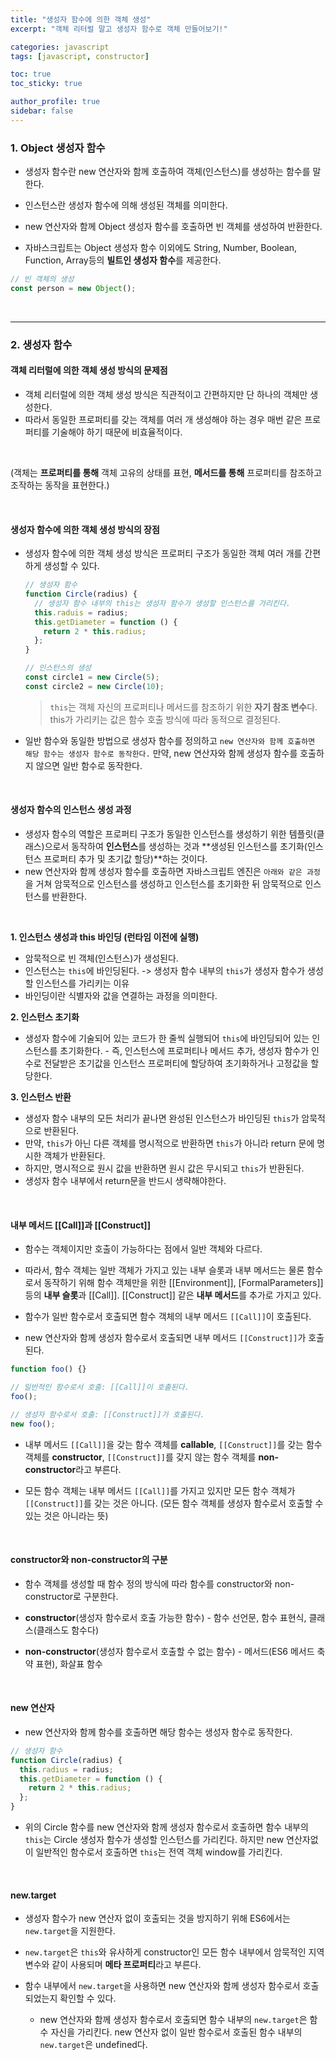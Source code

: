 ```yaml
---
title: "생성자 함수에 의한 객체 생성"
excerpt: "객체 리터럴 말고 생성자 함수로 객체 만들어보기!"

categories: javascript
tags: [javascript, constructor]

toc: true
toc_sticky: true

author_profile: true
sidebar: false
---
```


### 1. Object 생성자 함수

- 생성자 함수란 new 연산자와 함께 호출하여 객체(인스턴스)를 생성하는 함수를 말한다.

- 인스턴스란 생성자 함수에 의해 생성된 객체를 의미한다.

- new 연산자와 함께 Object 생성자 함수를 호출하면 빈 객체를 생성하여 반환한다.

- 자바스크립트는 Object 생성자 함수 이외에도 String, Number, Boolean, Function, Array등의 **빌트인 생성자 함수**를 제공한다.

```javascript
// 빈 객체의 생성
const person = new Object();
```

<br>

---

### 2. 생성자 함수

#### 객체 리터럴에 의한 객체 생성 방식의 문제점

- 객체 리터럴에 의한 객체 생성 방식은 직관적이고 간편하지만 단 하나의 객체만 생성한다.
- 따라서 동일한 프로퍼티를 갖는 객체를 여러 개 생성해야 하는 경우 매번 같은 프로퍼티를 기술해야 하기 때문에 비효율적이다.

<br>

(객체는 **프로퍼티를 통해** 객체 고유의 상태를 표현, **메서드를 통해** 프로퍼티를 참조하고 조작하는 동작을 표현한다.)

<br>

#### 생성자 함수에 의한 객체 생성 방식의 장점

- 생성자 함수에 의한 객체 생성 방식은 프로퍼티 구조가 동일한 객체 여러 개를 간편하게 생성할 수 있다.

  ```javascript
  // 생성자 함수
  function Circle(radius) {
    // 생성자 함수 내부의 this는 생성자 함수가 생성할 인스턴스를 가리킨다.
    this.raduis = radius;
    this.getDiameter = function () {
      return 2 * this.radius;
    };
  }

  // 인스턴스의 생성
  const circle1 = new Circle(5);
  const circle2 = new Circle(10);
  ```

  > `this`는 객체 자신의 프로퍼티나 메서드를 참조하기 위한 **자기 참조 변수**다. this가 가리키는 값은 함수 호출 방식에 따라 동적으로 결정된다.

- 일반 함수와 동일한 방법으로 생성자 함수를 정의하고 `new 연산자와 함께 호출하면 해당 함수는 생성자 함수로 동작한다.` 만약, new 연산자와 함께 생성자 함수를 호출하지 않으면 일반 함수로 동작한다.

<br>

#### 생성자 함수의 인스턴스 생성 과정

- 생성자 함수의 역할은 프로퍼티 구조가 동일한 인스턴스를 생성하기 위한 템플릿(클래스)으로서 동작하여 **인스턴스**를 생성하는 것과 **생성된 인스턴스를 초기화(인스턴스 프로퍼티 추가 및 초기값 할당)**하는 것이다.
- new 연산자와 함께 생성자 함수를 호출하면 자바스크립트 엔진은 `아래와 같은 과정`을 거쳐 암묵적으로 인스턴스를 생성하고 인스턴스를 초기화한 뒤 암묵적으로 인스턴스를 반환한다.

<br>

**1. 인스턴스 생성과 this 바인딩 (런타임 이전에 실행)**

- 암묵적으로 빈 객체(인스턴스)가 생성된다.
- 인스턴스는 `this`에 바인딩된다. -> 생성자 함수 내부의 `this`가 생성자 함수가 생성할 인스턴스를 가리키는 이유
- 바인딩이란 식별자와 값을 연결하는 과정을 의미한다. <br>

**2. 인스턴스 초기화**

- 생성자 함수에 기술되어 있는 코드가 한 줄씩 실행되어 `this`에 바인딩되어 있는 인스턴스를 초기화한다. - 즉, 인스턴스에 프로퍼티나 메서드 추가, 생성자 함수가 인수로 전달받은 초기값을 인스턴스 프로퍼티에 할당하여 초기화하거나 고정값을 할당한다. <br>

**3. 인스턴스 반환**

- 생성자 함수 내부의 모든 처리가 끝나면 완성된 인스턴스가 바인딩된 `this`가 암묵적으로 반환된다.
- 만약, `this`가 아닌 다른 객체를 명시적으로 반환하면 `this`가 아니라 return 문에 명시한 객체가 반환된다.
- 하지만, 명시적으로 원시 값을 반환하면 원시 값은 무시되고 `this`가 반환된다.
- 생성자 함수 내부에서 return문을 반드시 생략해야한다.

<br>

#### 내부 메서드 [[Call]]과 [[Construct]]

- 함수는 객체이지만 호출이 가능하다는 점에서 일반 객체와 다르다.

- 따라서, 함수 객체는 일반 객체가 가지고 있는 내부 슬롯과 내부 메서드는 물론 함수로서 동작하기 위해 함수 객체만을 위한 [[Environment]], [FormalParameters]]등의 **내부 슬롯**과 [[Call]]. [[Construct]] 같은 **내부 메서드**를 추가로 가지고 있다.

- 함수가 일반 함수로서 호출되면 함수 객체의 내부 메서드 `[[Call]]`이 호출된다.

- new 연산자와 함께 생성자 함수로서 호출되면 내부 메서드 `[[Construct]]`가 호출된다.

```javascript
function foo() {}

// 일반적인 함수로서 호출: [[Call]]이 호출된다.
foo();

// 생성자 함수로서 호출: [[Construct]]가 호출된다.
new foo();
```

- 내부 메서드 `[[Call]]`을 갖는 함수 객체를 **callable**, `[[Construct]]`를 갖는 함수 객체를 **constructor**, `[[Construct]]`를 갖지 않는 함수 객체를 **non-constructor**라고 부른다.

- 모든 함수 객체는 내부 메서드 `[[Call]]`를 가지고 있지만 모든 함수 객체가 `[[Construct]]`를 갖는 것은 아니다. (모든 함수 객체를 생성자 함수로서 호출할 수 있는 것은 아니라는 뜻)

<br>

#### constructor와 non-constructor의 구분

- 함수 객체를 생성할 때 함수 정의 방식에 따라 함수를 constructor와 non-constructor로 구분한다.

- **constructor**(생성자 함수로서 호출 가능한 함수) - 함수 선언문, 함수 표현식, 클래스(클래스도 함수다)

- **non-constructor**(생성자 함수로서 호출할 수 없는 함수) - 메서드(ES6 메서드 축약 표현), 화살표 함수

<br>

#### new 연산자

- new 연산자와 함께 함수를 호출하면 해당 함수는 생성자 함수로 동작한다.

```javascript
// 생성자 함수
function Circle(radius) {
  this.radius = radius;
  this.getDiameter = function () {
    return 2 * this.radius;
  };
}
```

- 위의 Circle 함수를 new 연산자와 함께 생성자 함수로서 호출하면 함수 내부의 `this`는 Circle 생성자 함수가 생성할 인스턴스를 가리킨다. 하지만 new 연산자없이 일반적인 함수로서 호출하면 `this`는 전역 객체 window를 가리킨다.

<br>

#### new.target

- 생성자 함수가 new 연산자 없이 호출되는 것을 방지하기 위해 ES6에서는 `new.target`을 지원한다.

- `new.target`은 `this`와 유사하게 constructor인 모든 함수 내부에서 암묵적인 지역 변수와 같이 사용되며 **메타 프로퍼티**라고 부른다.

- 함수 내부에서 `new.target`을 사용하면 new 연산자와 함께 생성자 함수로서 호출되었는지 확인할 수 있다.
  - new 연산자와 함께 생성자 함수로서 호출되면 함수 내부의 `new.target`은 함수 자신을 가리킨다. new 연산자 없이 일반 함수로서 호출된 함수 내부의 `new.target`은 undefined다.
